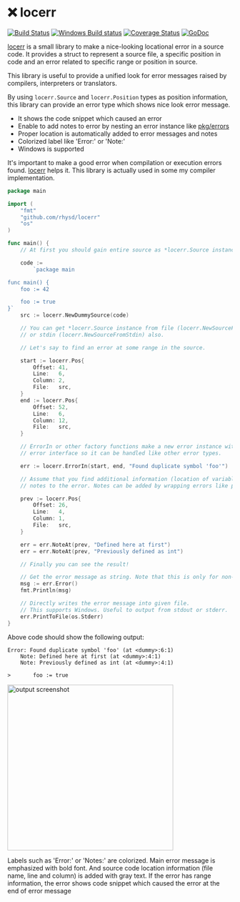 :x: locerr
==========
[![Build Status][build badge]][travis result]
[![Windows Build status][windows build badge]][appveyor result]
[![Coverage Status][coverage status]][coverage result]
[![GoDoc][godoc badge]][locerr document]

[locerr][locerr document] is a small library to make a nice-looking locational error in a source code.
It provides a struct to represent a source file, a specific position in code and an error related to
specific range or position in source.

This library is useful to provide a unified look for error messages raised by compilers, interpreters
or translators.

By using `locerr.Source` and `locerr.Position` types as position information, this library can provide
an error type which shows nice look error message.

- It shows the code snippet which caused an error
- Enable to add notes to error by nesting an error instance like [pkg/errors](https://github.com/pkg/errors)
- Proper location is automatically added to error messages and notes
- Colorized label like 'Error:' or 'Note:'
- Windows is supported

It's important to make a good error when compilation or execution errors found. [locerr][locerr document]
helps it. This library is actually used in some my compiler implementation.

```go
package main

import (
	"fmt"
	"github.com/rhysd/locerr"
	"os"
)

func main() {
	// At first you should gain entire source as *locerr.Source instance.

	code :=
		`package main

func main() {
	foo := 42

	foo := true
}`
	src := locerr.NewDummySource(code)

	// You can get *locerr.Source instance from file (locerr.NewSourceFromFile)
	// or stdin (locerr.NewSourceFromStdin) also.

	// Let's say to find an error at some range in the source.

	start := locerr.Pos{
		Offset: 41,
		Line:   6,
		Column: 2,
		File:   src,
	}
	end := locerr.Pos{
		Offset: 52,
		Line:   6,
		Column: 12,
		File:   src,
	}

	// ErrorIn or other factory functions make a new error instance with the range. Error instance implements
	// error interface so it can be handled like other error types.

	err := locerr.ErrorIn(start, end, "Found duplicate symbol 'foo'")

	// Assume that you find additional information (location of variable and its type). Then you can add some
	// notes to the error. Notes can be added by wrapping errors like pkg/errors library.

	prev := locerr.Pos{
		Offset: 26,
		Line:   4,
		Column: 1,
		File:   src,
	}

	err = err.NoteAt(prev, "Defined here at first")
	err = err.NoteAt(prev, "Previously defined as int")

	// Finally you can see the result!

	// Get the error message as string. Note that this is only for non-Windows OS.
	msg := err.Error()
	fmt.Println(msg)

	// Directly writes the error message into given file.
	// This supports Windows. Useful to output from stdout or stderr.
	err.PrintToFile(os.Stderr)
}
```

Above code should show the following output:

```
Error: Found duplicate symbol 'foo' (at <dummy>:6:1)
    Note: Defined here at first (at <dummy>:4:1)
    Note: Previously defined as int (at <dummy>:4:1)

>       foo := true

```

<img src="https://github.com/rhysd/ss/blob/master/loc/output.png?raw=true" width="371" alt="output screenshot"/>

Labels such as 'Error:' or 'Notes:' are colorized. Main error message is emphasized with bold font.
And source code location information (file name, line and column) is added with gray text.
If the error has range information, the error shows code snippet which caused the error at the end
of error message

[locerr document]: https://godoc.org/github.com/rhysd/locerr
[build badge]: https://travis-ci.org/rhysd/locerr.svg?branch=master
[travis result]: https://travis-ci.org/rhysd/locerr
[coverage status]: https://codecov.io/gh/rhysd/locerr/branch/master/graph/badge.svg
[coverage result]: https://codecov.io/gh/rhysd/locerr
[windows build badge]: https://ci.appveyor.com/api/projects/status/v4ghlgka6e6st2mn/branch/master?svg=true
[appveyor result]: https://ci.appveyor.com/project/rhysd/locerr/branch/master
[godoc badge]: https://godoc.org/github.com/rhysd/locerr?status.svg
